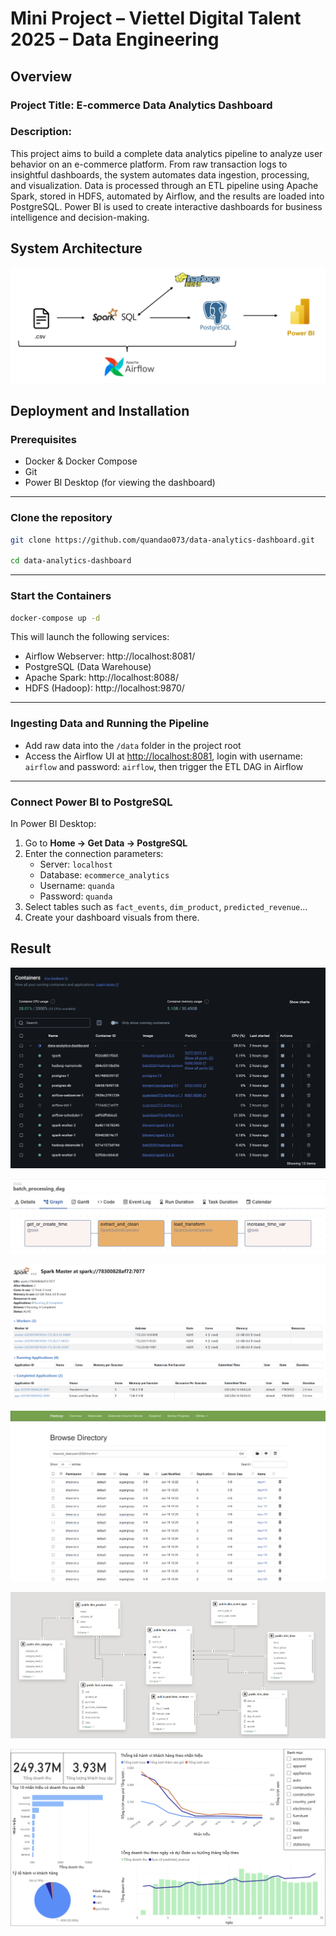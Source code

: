 # Mini Project – Viettel Digital Talent 2025 – Data Engineering

## Overview
### Project Title: E-commerce Data Analytics Dashboard

### Description:
This project aims to build a complete data analytics pipeline to analyze user behavior on an e-commerce platform. From raw transaction logs to insightful dashboards, the system automates data ingestion, processing, and visualization. Data is processed through an ETL pipeline using Apache Spark, stored in HDFS, automated by Airflow, and the results are loaded into PostgreSQL. Power BI is used to create interactive dashboards for business intelligence and decision-making.

## System Architecture
![Project Architecture](./images/project_architecture.png)

## Deployment and Installation

### Prerequisites

- Docker & Docker Compose
- Git
- Power BI Desktop (for viewing the dashboard)
---
### Clone the repository

```bash
git clone https://github.com/quandao073/data-analytics-dashboard.git

cd data-analytics-dashboard
```
---
### Start the Containers
```bash
docker-compose up -d
```

This will launch the following services:

- Airflow Webserver: http://localhost:8081/
- PostgreSQL (Data Warehouse)
- Apache Spark: http://localhost:8088/
- HDFS (Hadoop): http://localhost:9870/
---
### Ingesting Data and Running the Pipeline
- Add raw data into the `/data` folder in the project root
- Access the Airflow UI at [http://localhost:8081](http://localhost:8081), login with username: `airflow` and password:   `airflow`, then trigger the ETL DAG in Airflow
---
### Connect Power BI to PostgreSQL
In Power BI Desktop:

1. Go to **Home → Get Data → PostgreSQL**
2. Enter the connection parameters:
   - Server: `localhost`
   - Database: `ecommerce_analytics`
   - Username: `quanda`
   - Password: `quanda`
3. Select tables such as `fact_events`, `dim_product`, `predicted_revenue`...
4. Create your dashboard visuals from there.

## Result
![Docker Container](./images/docker.png)

![Airflow](./images/airflow_dag.png)

![Spark](./images/spark.png)

![HDFS](./images/hdfs.png)

![StarSchema](./images/star_schema.png)

![Dashboard](./images/dashboard.png)